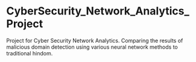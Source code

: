# CyberSecurity_Network_Analytics_Project
Project for Cyber Security Network Analytics. Comparing the results of malicious domain detection using various neural network methods to traditional hindom. 
